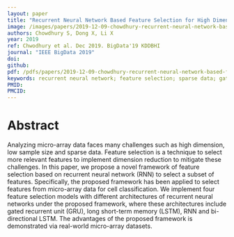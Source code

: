 ```yaml
---
layout: paper
title: "Recurrent Neural Network Based Feature Selection for High Dimensional and Low Sample Size Micro-array Data"
image: /images/papers/2019-12-09-chowdhury-recurrent-neural-network-based-feature-selection.png
authors: Chowdhury S, Dong X, Li X
year: 2019
ref: Chwodhury et al. Dec 2019. BigData'19 KDDBHI
journal: "IEEE BigData 2019"
doi: 
github:
pdf: /pdfs/papers/2019-12-09-chowdhury-recurrent-neural-network-based-feature-selection.pdf
keywords: recurrent neural network; feature selection; sparse data; gated recurrent unit; long-short term memory cell
PMID: 
PMCID: 
---
```


# Abstract

Analyzing micro-array data faces many challenges such as high dimension, low sample size and sparse data. Feature selection is a technique to select more relevant features to implement dimension reduction to mitigate these challenges. In this paper, we propose a novel framework of feature selection based on recurrent neural network (RNN) to select a subset of features. Specifically, the proposed framework has been applied to select features from micro-array data for cell classification.  We implement four feature selection models with different architectures of recurrent neural networks under the proposed framework, where these architectures include gated recurrent unit (GRU), long short-term memory (LSTM), RNN and bi- directional LSTM. The advantages of the proposed framework is demonstrated via real-world micro-array datasets.
